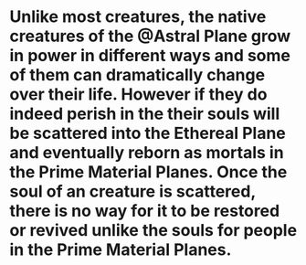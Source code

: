 # Unlike most creatures, the  native creatures of the @Astral Plane  grow in power in different ways and some of them can dramatically change over their life. However if they do indeed perish in the  their souls will be scattered into the Ethereal Plane and eventually reborn as mortals in the Prime Material Planes. Once the soul of an  creature is scattered, there is no way for it to be restored or revived unlike the souls for people in the Prime Material Planes.